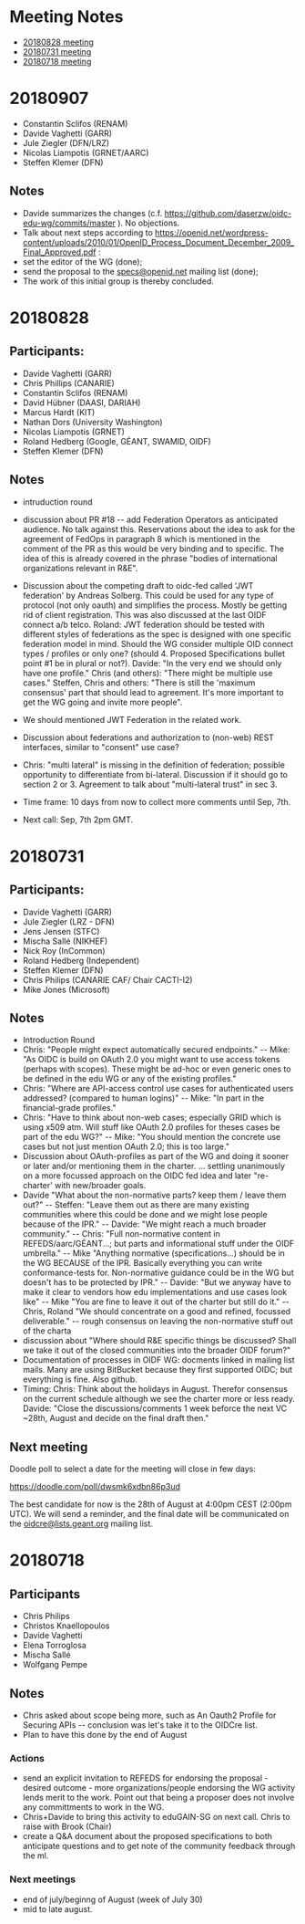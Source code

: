 # Meeting Notes

* [20180828 meeting](#20180828)
* [20180731 meeting](#20180731)
* [20180718 meeting](#20180718)

# 20180907

* Constantin Sclifos (RENAM)
* Davide Vaghetti (GARR)
* Jule Ziegler (DFN/LRZ)
* Nicolas Liampotis (GRNET/AARC)
* Steffen Klemer (DFN)

## Notes

* Davide summarizes the changes (c.f. https://github.com/daserzw/oidc-edu-wg/commits/master ). No objections.
* Talk about next steps according to https://openid.net/wordpress-content/uploads/2010/01/OpenID_Process_Document_December_2009_Final_Approved.pdf :
 * set the editor of the WG (done);
 * send the proposal to the specs@openid.net mailing list (done);
* The work of this initial group is thereby concluded.

# 20180828

## Participants:

* Davide Vaghetti (GARR)
* Chris Phillips (CANARIE)
* Constantin Sclifos (RENAM)
* David Hübner (DAASI, DARIAH)
* Marcus Hardt (KIT)
* Nathan Dors (University Washington)
* Nicolas Liampotis (GRNET)
* Roland Hedberg (Google, GÉANT, SWAMID, OIDF)
* Steffen Klemer (DFN)

## Notes

* intruduction round
* discussion about PR #18 -- add Federation Operators as anticipated audience. No talk against this. Reservations about the idea to ask for the agreement of FedOps in paragraph 8 which is mentioned in the comment of the PR as this would be very binding and to specific. The idea of this is already covered in the phrase "bodies of international organizations relevant in R&E".

* Discussion about the competing draft to oidc-fed called 'JWT federation' by Andreas Solberg. This could be used for any type of protocol (not only oauth) and simplifies the process. Mostly be getting rid of client registration. This was also discussed at the last OIDF connect a/b telco. Roland: JWT federation should be tested with different styles of federations as the spec is designed with one specific federation model in mind. Should the WG consider multiple OID connect types / profiles or only one? (should 4. Proposed Specifications bullet point #1 be in plural or not?). Davide: "In the very end we should only have one profile." Chris (and others): "There might be multiple use cases." Steffen, Chris and others: "There is still the 'maximum consensus' part that should lead to agreement. It's more important to get the WG going and invite more people".

* We should mentioned JWT Federation in the related work.

* Discussion about federations and authorization to (non-web) REST interfaces, similar to "consent" use case?
* Chris: "multi lateral" is missing in the definition of federation; possible opportunity to differentiate from bi-lateral. Discussion if it should go to section 2 or 3. Agreement to talk about "multi-lateral trust" in sec 3.

* Time frame: 10 days from now to collect more comments until Sep, 7th.
* Next call: Sep, 7th 2pm GMT.


# 20180731

## Participants:
* Davide Vaghetti (GARR)
* Jule Ziegler (LRZ - DFN)
* Jens Jensen (STFC)
* Mischa Sallé (NIKHEF)
* Nick Roy (InCommon)
* Roland Hedberg (Independent)
* Steffen Klemer (DFN)
* Chris Philips (CANARIE CAF/ Chair CACTI-I2)
* Mike Jones  (Microsoft)

## Notes

* Introduction Round
* Chris: "People might expect automatically secured endpoints." -- Mike: "As OIDC is build on OAuth 2.0 you might want to use access tokens (perhaps with scopes). These might be ad-hoc or even generic ones to be defined in the edu WG or any of the existing profiles."
* Chris: "Where are API-access control use cases for authenticated users addressed? (compared to human logins)" -- Mike: "In part in the financial-grade profiles."
* Chris: "Have to think about non-web cases; especially GRID which is using x509 atm. Will stuff like OAuth 2.0 profiles for theses cases be part of the edu WG?" -- Mike: "You should mention the concrete use cases but not just mention OAuth 2.0; this is too large."
* Discussion about OAuth-profiles as part of the WG and doing it sooner or later and/or mentioning them in the charter. ... settling unanimously on a more focussed approach on the OIDC fed idea and later "re-charter' with new/broader goals.
* Davide "What about the non-normative parts? keep them / leave them out?" -- Steffen: "Leave them out as there are many existing communities where this could be done and we might lose people because of the IPR." -- Davide: "We might reach a much broader community." -- Chris: "Full non-normative content in REFEDS/aarc/GÉANT...; but parts and informational stuff under the OIDF umbrella." -- Mike "Anything normative (specifications...) should be in the WG BECAUSE of the IPR. Basically everything you can write conformance-tests for. Non-normative guidance could be in the WG but doesn't has to be protected by IPR." -- Davide: "But we anyway have to make it clear to vendors how edu implementations and use cases look like" -- Mike "You are fine to leave it out of the charter but still do it." -- Chris, Roland "We should concentrate on a good and refined, focussed deliverable." -- rough consensus on leaving the non-normative stuff out of the charta
* discussion about "Where should R&E specific things be discussed? Shall we take it out of the closed communities into the broader OIDF forum?"
* Documentation of processes in OIDF WG: docments linked in mailing list mails. Many are using BitBucket because they first supported OIDC; but everything is fine. Also github.
* Timing: Chris: Think about the holidays in August. Therefor consensus on the current schedule although we see the charter more or less ready. Davide: "Close the discussions/comments 1 week beforce the next VC ~28th, August and decide on the final draft then."

## Next meeting

Doodle poll to select a date for the meeting will close in few days:

 https://doodle.com/poll/dwsmk6xdbn86p3ud

The best candidate for now is the 28th of August at 4:00pm CEST
(2:00pm UTC).
We will send a reminder, and the final date will be communicated on
the oidcre@lists.geant.org mailing list.

# 20180718

## Participants
* Chris Philips
* Christos Knaellopoulos
* Davide Vaghetti
* Elena Torroglosa
* Mischa Sallé
* Wolfgang Pempe

## Notes
* Chris asked about scope being more, such as An Oauth2 Profile for Securing APIs -- conclusion was let's take it to the OIDCre list.
* Plan to have this done by the end of August

### Actions
* send an explicit invitation to REFEDS for endorsing the proposal - desired outcome - more organizations/people endorsing the WG activity lends merit to the work. Point out that being a proposer does not involve any committments to work in the WG.
* Chris+Davide to bring this activity to eduGAIN-SG on next call. Chris to raise with Brook (Chair)
* create a Q&A document about the proposed specifications to both anticipate questions and to get note of the community feedback through the ml.

### Next meetings
* end of july/beginng of August (week of July 30)
* mid to late august.
